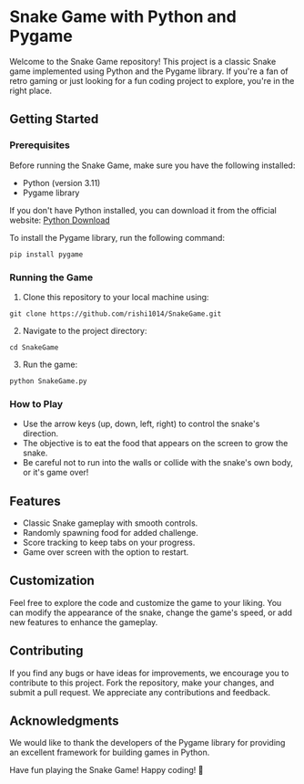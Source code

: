 # Snake Game with Python and Pygame

Welcome to the Snake Game repository! This project is a classic Snake game implemented using Python and the Pygame library. If you're a fan of retro gaming or just looking for a fun coding project to explore, you're in the right place.

## Getting Started

### Prerequisites

Before running the Snake Game, make sure you have the following installed:

- Python (version 3.11)
- Pygame library

If you don't have Python installed, you can download it from the official website: [Python Download](https://www.python.org/downloads/)

To install the Pygame library, run the following command:

```
pip install pygame
```

### Running the Game

1. Clone this repository to your local machine using:

```
git clone https://github.com/rishi1014/SnakeGame.git
```

2. Navigate to the project directory:

```
cd SnakeGame
```

3. Run the game:

```
python SnakeGame.py
```

### How to Play

- Use the arrow keys (up, down, left, right) to control the snake's direction.
- The objective is to eat the food that appears on the screen to grow the snake.
- Be careful not to run into the walls or collide with the snake's own body, or it's game over!

## Features

- Classic Snake gameplay with smooth controls.
- Randomly spawning food for added challenge.
- Score tracking to keep tabs on your progress.
- Game over screen with the option to restart.

## Customization

Feel free to explore the code and customize the game to your liking. You can modify the appearance of the snake, change the game's speed, or add new features to enhance the gameplay.

## Contributing

If you find any bugs or have ideas for improvements, we encourage you to contribute to this project. Fork the repository, make your changes, and submit a pull request. We appreciate any contributions and feedback.


## Acknowledgments

We would like to thank the developers of the Pygame library for providing an excellent framework for building games in Python.

Have fun playing the Snake Game! Happy coding! 🐍
